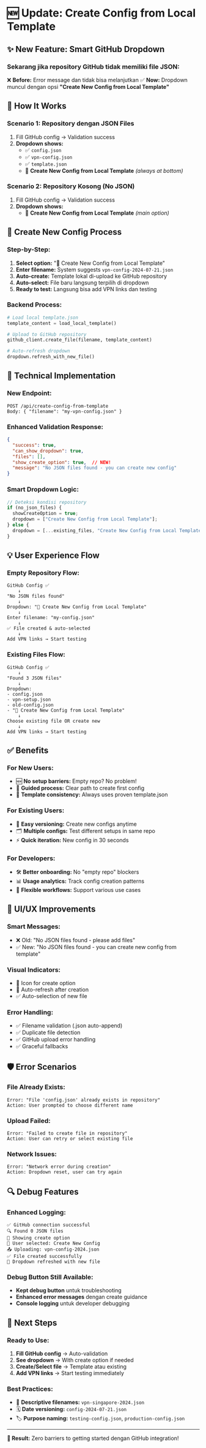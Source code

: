 # 🆕 Update: Create Config from Local Template

## ✨ **New Feature: Smart GitHub Dropdown**

### Sekarang jika repository GitHub tidak memiliki file JSON:

❌ **Before:** Error message dan tidak bisa melanjutkan
✅ **Now:** Dropdown muncul dengan opsi **"Create New Config from Local Template"**

## 🎯 **How It Works**

### **Scenario 1: Repository dengan JSON Files**
1. Fill GitHub config → Validation success
2. **Dropdown shows:** 
   - ✅ `config.json`
   - ✅ `vpn-config.json` 
   - ✅ `template.json`
   - 📄 **Create New Config from Local Template** *(always at bottom)*

### **Scenario 2: Repository Kosong (No JSON)**
1. Fill GitHub config → Validation success  
2. **Dropdown shows:**
   - 📄 **Create New Config from Local Template** *(main option)*

## 🚀 **Create New Config Process**

### Step-by-Step:
1. **Select option:** "📄 Create New Config from Local Template"
2. **Enter filename:** System suggests `vpn-config-2024-07-21.json`
3. **Auto-create:** Template lokal di-upload ke GitHub repository
4. **Auto-select:** File baru langsung terpilih di dropdown
5. **Ready to test:** Langsung bisa add VPN links dan testing

### **Backend Process:**
```python
# Load local template.json
template_content = load_local_template()

# Upload to GitHub repository  
github_client.create_file(filename, template_content)

# Auto-refresh dropdown
dropdown.refresh_with_new_file()
```

## 🔧 **Technical Implementation**

### **New Endpoint:**
```
POST /api/create-config-from-template
Body: { "filename": "my-vpn-config.json" }
```

### **Enhanced Validation Response:**
```json
{
  "success": true,
  "can_show_dropdown": true,
  "files": [],
  "show_create_option": true,  // NEW!
  "message": "No JSON files found - you can create new config"
}
```

### **Smart Dropdown Logic:**
```javascript
// Deteksi kondisi repository
if (no_json_files) {
  showCreateOption = true;
  dropdown = ["Create New Config from Local Template"];
} else {
  dropdown = [...existing_files, "Create New Config from Local Template"];
}
```

## 💡 **User Experience Flow**

### **Empty Repository Flow:**
```
GitHub Config ✅ 
    ↓
"No JSON files found" 
    ↓
Dropdown: "📄 Create New Config from Local Template"
    ↓
Enter filename: "my-config.json"
    ↓
✅ File created & auto-selected
    ↓
Add VPN links → Start testing
```

### **Existing Files Flow:**
```
GitHub Config ✅
    ↓
"Found 3 JSON files"
    ↓
Dropdown: 
- config.json
- vpn-setup.json  
- old-config.json
- "📄 Create New Config from Local Template" 
    ↓
Choose existing file OR create new
    ↓
Add VPN links → Start testing
```

## ✅ **Benefits**

### **For New Users:**
- 🆕 **No setup barriers:** Empty repo? No problem!
- 🎯 **Guided process:** Clear path to create first config
- 📁 **Template consistency:** Always uses proven template.json

### **For Existing Users:**  
- 🔄 **Easy versioning:** Create new configs anytime
- 🗂️ **Multiple configs:** Test different setups in same repo
- ⚡ **Quick iteration:** New config in 30 seconds

### **For Developers:**
- 🛠️ **Better onboarding:** No "empty repo" blockers  
- 📊 **Usage analytics:** Track config creation patterns
- 🔧 **Flexible workflows:** Support various use cases

## 🎨 **UI/UX Improvements**

### **Smart Messages:**
- ❌ Old: "No JSON files found - please add files"
- ✅ New: "No JSON files found - you can create new config from template"

### **Visual Indicators:**
- 📄 Icon for create option
- 🔄 Auto-refresh after creation
- ✅ Auto-selection of new file

### **Error Handling:**
- ✅ Filename validation (.json auto-append)
- ✅ Duplicate file detection  
- ✅ GitHub upload error handling
- ✅ Graceful fallbacks

## 🛡️ **Error Scenarios**

### **File Already Exists:**
```
Error: "File 'config.json' already exists in repository"
Action: User prompted to choose different name
```

### **Upload Failed:**
```
Error: "Failed to create file in repository"  
Action: User can retry or select existing file
```

### **Network Issues:**
```
Error: "Network error during creation"
Action: Dropdown reset, user can try again
```

## 🔍 **Debug Features**

### **Enhanced Logging:**
```
✅ GitHub connection successful
🔍 Found 0 JSON files  
📄 Showing create option
👤 User selected: Create New Config
📤 Uploading: vpn-config-2024.json
✅ File created successfully
🔄 Dropdown refreshed with new file
```

### **Debug Button Still Available:**
- **Kept debug button** untuk troubleshooting
- **Enhanced error messages** dengan create guidance
- **Console logging** untuk developer debugging

## 🎯 **Next Steps**

### **Ready to Use:**
1. **Fill GitHub config** → Auto-validation
2. **See dropdown** → With create option if needed  
3. **Create/Select file** → Template atau existing
4. **Add VPN links** → Start testing immediately

### **Best Practices:**
- 📝 **Descriptive filenames:** `vpn-singapore-2024.json`
- 🗓️ **Date versioning:** `config-2024-07-21.json` 
- 🏷️ **Purpose naming:** `testing-config.json`, `production-config.json`

---

**🎉 Result:** Zero barriers to getting started dengan GitHub integration!